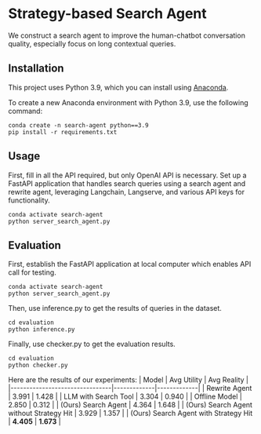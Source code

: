 # Strategy-based Search Agent

We construct a search agent to improve the human-chatbot conversation quality, especially focus on long contextual queries.

## Installation

This project uses Python 3.9, which you can install using [Anaconda](https://www.anaconda.com/products/distribution). 

To create a new Anaconda environment with Python 3.9, use the following command:

```{bash}
conda create -n search-agent python==3.9
pip install -r requirements.txt
```

## Usage

First, fill in all the API required, but only OpenAI API is necessary.
Set up a FastAPI application that handles search queries using a search agent and rewrite agent, leveraging Langchain, Langserve, and various API keys for functionality.

```{bash}
conda activate search-agent
python server_search_agent.py
```


## Evaluation

First, establish the FastAPI application at local computer which enables API call for testing.

```{bash}
conda activate search-agent
python server_search_agent.py
```

Then, use inference.py to get the results of queries in the dataset.
```{bash}
cd evaluation
python inference.py
```

Finally, use checker.py to get the evaluation results.
```{bash}
cd evaluation
python checker.py
```

Here are the results of our experiments:
| Model                          | Avg Utility | Avg Reality |
|--------------------------------|-------------|-------------|
| Rewrite Agent                  | 3.991       | 1.428       |
| LLM with Search Tool           | 3.304       | 0.940       |
| Offline Model                  | 2.850       | 0.312       |
| (Ours) Search Agent            | 4.364       | 1.648       |
| (Ours) Search Agent without Strategy Hit | 3.929 | 1.357       |
| (Ours) Search Agent with Strategy Hit    | **4.405** | **1.673** |
